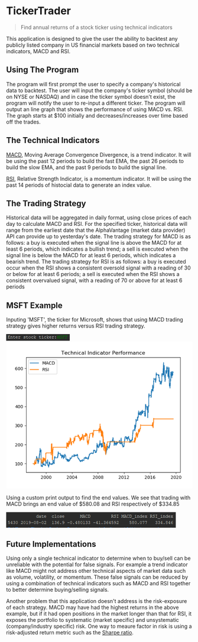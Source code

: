 # TickerTrader
>Find annual returns of a stock ticker using technical indicators

This application is designed to give the user the ability to backtest any publicly listed company in US financial markets based on two technical indicators, MACD and RSI.

## Using The Program
The program will first prompt the user to specify a company's historical data to backtest. The user will input the company's ticker symbol (should be on NYSE or NASDAQ) and in case the ticker symbol doesn't exist, the program will notify the user to re-input a different ticker. The program will output an line graph that shows the performance of using MACD vs. RSI. The graph starts at $100 initially and decreases/increases over time based off the trades. 

## The Technical Indicators
[MACD](https://www.investopedia.com/terms/m/macd.asp), Moving Average Convergence Divergence, is a trend indicator. It will be using the past 12 periods to build the fast EMA, the past 26 periods to build the slow EMA, and the past 9 periods to build the signal line.

[RSI](https://www.investopedia.com/terms/r/rsi.asp), Relative Strength Indicator, is a momentum indicator. It will be using the past 14 periods of histocial data to generate an index value.

## The Trading Strategy
Historical data will be aggregated in daily format, using close prices of each day to calculate MACD and RSI. For the specified ticker, historical data will range from the earliest date that the AlphaVantage (market data provider) API can provide up to yesterday's date. The trading strategy for MACD is as follows: a buy is executed when the signal line is above the MACD for at least 6 periods, which indicates a bullish trend; a sell is executed when the signal line is below the MACD for at least 6 periods, which indicates a bearish trend. The trading strategy for RSI is as follows: a buy is executed occur when the RSI shows a consistent oversold signal with a reading of 30 or below for at least 6 periods; a sell is executed when the RSI shows a consistent overvalued signal, with a reading of 70 or above for at least 6 periods

## MSFT Example
Inputing 'MSFT', the ticker for Microsoft, shows that using MACD trading strategy gives higher returns versus RSI trading strategy.

![alt text](https://github.com/ssamarakoon/TickerTrader/blob/master/doc/figure1.PNG)
![alt text](https://github.com/ssamarakoon/TickerTrader/blob/master/doc/figure.PNG)

Using a custom print output to find the end values. We see that trading with MACD brings an end value of $580.08 and RSI respectively of $334.85

![alt text](https://github.com/ssamarakoon/TickerTrader/blob/master/doc/figure2.PNG)

## Future Implementations
Using only a single technical indicator to determine when to buy/sell can be unreliable with the potential for false signals. For example a trend indicator like MACD might not address other technical aspects of market data such as volume, volatility, or momentum. These false signals can be reduced by using a combination of technical indicators such as MACD and RSI together to better determine buying/selling signals. 

Another problem that this application doesn't address is the risk-exposure of each strategy. MACD may have had the highest returns in the above example, but if it had open positions in the market longer than that for RSI, it exposes the portfolio to systematic (market specific) and unsystematic (company/industry specific) risk. One way to meaure factor in risk is using a risk-adjusted return metric such as the [Sharpe ratio](https://www.investopedia.com/terms/s/sharperatio.asp). 
